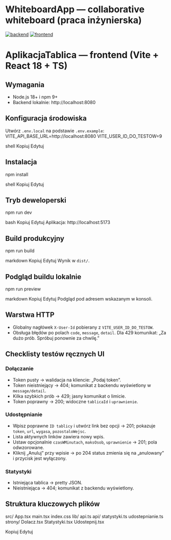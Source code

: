 # WhiteboardApp — collaborative whiteboard (praca inżynierska)

[![backend](https://github.com/mzyra98/whiteboardApp/actions/workflows/backend.yml/badge.svg)](https://github.com/mzyra98/whiteboardApp/actions/workflows/backend.yml)
[![frontend](https://github.com/mzyra98/whiteboardApp/actions/workflows/frontend.yml/badge.svg)](https://github.com/mzyra98/whiteboardApp/actions/workflows/frontend.yml)

# AplikacjaTablica — frontend (Vite + React 18 + TS)

## Wymagania
- Node.js 18+ i npm 9+
- Backend lokalnie: http://localhost:8080

## Konfiguracja środowiska
Utwórz `.env.local` na podstawie `.env.example`:
VITE_API_BASE_URL=http://localhost:8080
VITE_USER_ID_DO_TESTOW=9

shell
Kopiuj
Edytuj

## Instalacja
npm install

shell
Kopiuj
Edytuj

## Tryb deweloperski
npm run dev

bash
Kopiuj
Edytuj
Aplikacja: http://localhost:5173

## Build produkcyjny
npm run build

markdown
Kopiuj
Edytuj
Wynik w `dist/`.

## Podgląd buildu lokalnie
npm run preview

markdown
Kopiuj
Edytuj
Podgląd pod adresem wskazanym w konsoli.

## Warstwa HTTP
- Globalny nagłówek `X-User-Id` pobierany z `VITE_USER_ID_DO_TESTOW`.
- Obsługa błędów po polach `code`, `message`, `detail`. Dla 429 komunikat: „Za dużo prób. Spróbuj ponownie za chwilę.”

## Checklisty testów ręcznych UI

### Dołączanie
- Token pusty → walidacja na kliencie: „Podaj token”.
- Token nieistniejący → 404; komunikat z backendu wyświetlony w `message/detail`.
- Kilka szybkich prób → 429; jasny komunikat o limicie.
- Token poprawny → 200; widoczne `tablicaId` i `uprawnienie`.

### Udostępnianie
- Wpisz poprawne `ID tablicy` i utwórz link bez opcji → 201; pokazuje `token`, `url`, `wygasa`, `pozostaloWejsc`.
- Lista aktywnych linków zawiera nowy wpis.
- Ustaw opcjonalnie `czasWMinutach`, `maksOsob`, `uprawnienie` → 201; pola odwzorowane.
- Kliknij „Anuluj” przy wpisie → po 204 status zmienia się na „anulowany” i przycisk jest wyłączony.

### Statystyki
- Istniejąca tablica → pretty JSON.
- Nieistniejąca → 404; komunikat z backendu wyświetlony.

## Struktura kluczowych plików
src/
App.tsx
main.tsx
index.css
lib/
api.ts
api/
statystyki.ts
udostepnianie.ts
strony/
Dolacz.tsx
Statystyki.tsx
Udostepnij.tsx

Kopiuj
Edytuj
